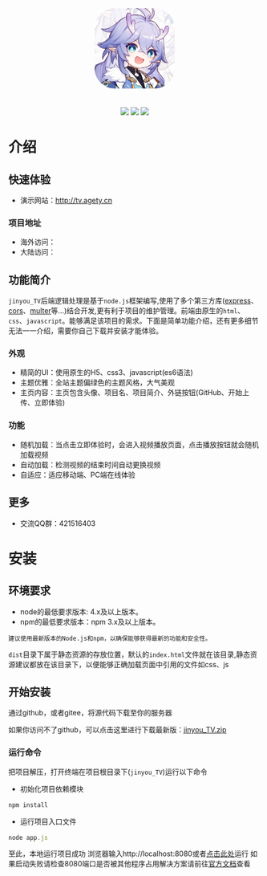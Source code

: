 <div style="text-align: center">
    <img width="160px" style="border-radius: 25%" src="./bailu.jpg"><br><br><br>
    <img src="https://img.shields.io/badge/node-%3E=4.0-green">
    <img src="https://img.shields.io/badge/npm-%3E=4.0-green">
    <img src="https://img.shields.io/badge/license-MIT-red">
</div>

# 介绍

## 快速体验
- 演示网站：http://tv.agety.cn

### 项目地址
  - 海外访问：
  - 大陆访问：
## 功能简介

`jinyou_TV`后端逻辑处理是基于`node.js`框架编写,使用了多个第三方库([express](https://www.expressjs.com.cn/)、[cors](https://www.npmjs.com/package/cors)、[multer](https://www.npmjs.com/package/multer)等...)结合开发,更有利于项目的维护管理。前端由原生的`html`、`css`、`javascript`。能够满足该项目的需求。下面是简单功能介绍，还有更多细节无法一一介绍，需要你自己下载并安装才能体验。

### 外观
  - 精简的UI：使用原生的H5、css3、javascript(es6语法)
  - 主题优雅：全站主题偏绿色的主题风格，大气美观
  - 主页内容：主页包含头像、项目名、项目简介、外链按钮(GitHub、开始上传、立即体验)


### 功能
  - 随机加载：当点击立即体验时，会进入视频播放页面，点击播放按钮就会随机加载视频
  - 自动加载：检测视频的结束时间自动更换视频
  - 自适应：适应移动端、PC端在线体验


## 更多
- 交流QQ群：421516403


# 安装

## 环境要求

- node的最低要求版本: 4.x及以上版本。
- npm的最低要求版本：npm 3.x及以上版本。

`建议使用最新版本的Node.js和npm，以确保能够获得最新的功能和安全性。`

`dist`目录下属于静态资源的存放位置，默认的`index.html`文件就在该目录,静态资源建议都放在该目录下，以便能够正确加载页面中引用的文件如css、js

## 开始安装

通过github，或者gitee，将源代码下载至你的服务器

如果你访问不了github，可以点击这里进行下载最新版：[jinyou_TV.zip](https://ljy520.lanzoum.com/iyTke14w585g)

### 运行命令
把项目解压，打开终端在项目根目录下(`jinyou_TV`)运行以下命令
- 初始化项目依赖模块


```js
npm install
```

- 运行项目入口文件


```js
node app.js
```

至此，本地运行项目成功
浏览器输入http://localhost:8080或者[点击此处](http://localhost:8080)运行
如果启动失败请检查8080端口是否被其他程序占用解决方案请前往[官方文档](http://)查看
